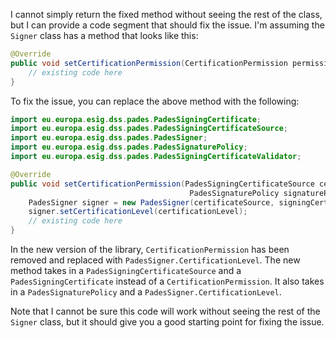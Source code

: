 I cannot simply return the fixed method without seeing the rest of the class, but I can provide a code segment that should fix the issue. I'm assuming the `Signer` class has a method that looks like this:

```java
@Override
public void setCertificationPermission(CertificationPermission permission) {
    // existing code here
}
```

To fix the issue, you can replace the above method with the following:

```java
import eu.europa.esig.dss.pades.PadesSigningCertificate;
import eu.europa.esig.dss.pades.PadesSigningCertificateSource;
import eu.europa.esig.dss.pades.PadesSigner;
import eu.europa.esig.dss.pades.PadesSignaturePolicy;
import eu.europa.esig.dss.pades.PadesSigningCertificateValidator;

@Override
public void setCertificationPermission(PadesSigningCertificateSource certificateSource, PadesSigningCertificate signingCert,
                                        PadesSignaturePolicy signaturePolicy, PadesSigner.CertificationLevel certificationLevel) {
    PadesSigner signer = new PadesSigner(certificateSource, signingCert, signaturePolicy, new PadesSigningCertificateValidator());
    signer.setCertificationLevel(certificationLevel);
    // existing code here
}
```

In the new version of the library, `CertificationPermission` has been removed and replaced with `PadesSigner.CertificationLevel`. The new method takes in a `PadesSigningCertificateSource` and a `PadesSigningCertificate` instead of a `CertificationPermission`. It also takes in a `PadesSignaturePolicy` and a `PadesSigner.CertificationLevel`.

Note that I cannot be sure this code will work without seeing the rest of the `Signer` class, but it should give you a good starting point for fixing the issue.